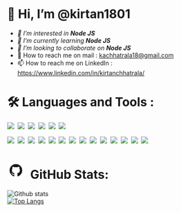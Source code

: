 # 👋 Hi, I’m @kirtan1801
- *👀 I’m interested in* ***Node JS***
- *🌱 I’m currently learning*  ***Node JS***
- *💞️ I’m looking to collaborate on* ***Node JS***
- 📧 How to reach me on mail : kachhatrala18@gmail.com 
- 📫 How to reach me on LinkedIn : https://www.linkedin.com/in/kirtanchhatrala/

 # :hammer_and_wrench: Languages and Tools : #
 <div>
<img src="https://img.shields.io/static/v1?label=Backend&message=Node JS&color=red&style=plastic&logo=Node.js" />&nbsp;
<img src="https://img.shields.io/static/v1?label=Framework&message=Express JS&color=red&style=plastic&logo=Express" />&nbsp;
<img src="https://img.shields.io/static/v1?label=Frontend&message=HTML&color=red&style=plastic&logo=HTML5" />&nbsp;
<img src="https://img.shields.io/static/v1?label=Language&message=Javascript&color=Green&color=fedcba?style=plastic&logo=Javascript" />&nbsp;
<img src="https://img.shields.io/static/v1?label=Language&message=Python&color=Green?style=plastic&logo=Python" />&nbsp;
<img src="https://img.shields.io/static/v1?label=Language&message=Java&color=Green?style=plastic" />&nbsp;
  
<img src="https://img.shields.io/static/v1?label=Database&message=MySQL&color=blue&style=plastic&logo=MySQL" />&nbsp;
<img src="https://img.shields.io/static/v1?label=Database&message=MongoDB&color=blue&style=plastic&logo=Mongodb" />&nbsp;
<img src="https://img.shields.io/static/v1?label=OS&message=Windows&color=yellow&style=plastic&logo=Windows" />&nbsp;
<img src="https://img.shields.io/static/v1?label=OS&message=Linux&color=yellow&style=plastic&logo=Linux" />&nbsp;
<img src="https://img.shields.io/static/v1?label=Cloud&message=Azure&color=9cf&style=plastic&logo=microsoftazure" />&nbsp;
<img src="https://img.shields.io/static/v1?label=Cloud&message=AWS&color=9cf&style=plastic&logo=amazonaws" />&nbsp;
<img src="https://img.shields.io/static/v1?label=Cloud&message=GCP&color=9cf&style=plastic&logo=googlecloud" />&nbsp;
<img src="https://img.shields.io/static/v1?label=Tool&message=Docker&color=blueviolet&style=plastic&logo=Docker" />&nbsp;
<img src="https://img.shields.io/static/v1?label=Tool&message=Ansible&color=blueviolet&style=plastic&logo=ansible" />&nbsp;
<img src="https://img.shields.io/static/v1?label=Tool&message=Git&color=blueviolet&style=plastic&logo=git" />&nbsp;
<img src="https://img.shields.io/static/v1?label=Tool&message=GitHub&color=blueviolet&style=plastic&logo=github" />&nbsp;
<img src="https://img.shields.io/static/v1?label=Tool&message=Vagrant&color=blueviolet&style=plastic&logo=vagrant" />&nbsp;
<img src="https://img.shields.io/static/v1?label=Tool&message=Postman&color=blueviolet&style=plastic&logo=postman" />&nbsp;
<img src="https://img.shields.io/static/v1?label=Editor&message=VSCode&color=blueviolet&style=plastic&logo=vscode" />&nbsp;
</div>

 # <img src="https://github.com/jabedzaman/readme-logos/blob/main/assets/cloud/github.svg" title="GitHub" alt="VSCode" width="40" height="40"/>&nbsp; GitHub Stats: #
  
![Github stats](https://github-readme-stats.vercel.app/api?username=kirtan1801&theme=dark&show_icons=true&&hide=issues)    
[![Top Langs](https://github-readme-stats.vercel.app/api/top-langs/?username=kirtan1801&layout=compact&theme=dark&show_icons=true)](https://github.com/kirtan1801/github-readme-stats)

<!---
[![Top Langs](https://github-readme-stats.vercel.app/api/top-langs/?username=kirtan1801&exclude_repo=github-readme-stats,anuraghazra.github.io&theme=dark&show_icons=true)](https://github.com/kirtan1801/github-readme-stats)
--->


<!---
kirtan1801/kirtan1801 is a ✨ special ✨ repository because its `README.md` (this file) appears on your GitHub profile.
You can click the Preview link to take a look at your changes.
--->
